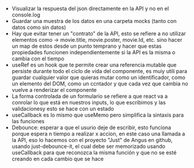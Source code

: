- Visualizar la respuesta del json directamente en la API y no en el console.log
- Guardar una muestra de los datos en una carpeta mocks (tanto con datos como sin datos)
- Hay que evitar tener un "contrato" de la API, esto se refiere a no utilizar elementos como -> movie.title, movie.poster, movie.Id, etc. sino hacer un map de estos desde un punto temprano y hacer que estas propiedades funcionen independientemente si la API es la misma o cambia con el tiempo
- useRef es un hook que te permite crear una referencia mutable que persiste durante todo el ciclo de vida del componente, es muiy utili para guardar cualquier valor que quieras mutar como un identificador, como un elemento del DOM, como un ccntador y que cada vez que cambia no vuelve a renderizar el componente
- La forma controlada de un formulario se refiere a que react va a conrolar lo que está en nuestros inputs, lo que escribimos y las validacionesy esto se hace con un estado
- useCallback es lo mismo que useMemo pero simplifica la sintaxis para las funciones
- Debounce: esperar a que el usurio deje de escribir, esto funciona porque espera n tiempo a realizar x accion, en este caso una llamada a la API, eso lo hacemos con el proyecto "Just" de Angus en github, usando just-debounce-it, el cual debe ser memorizado usando useCallback para que reconozca la misma función y que no se esté creando en cada cambio que se hace
